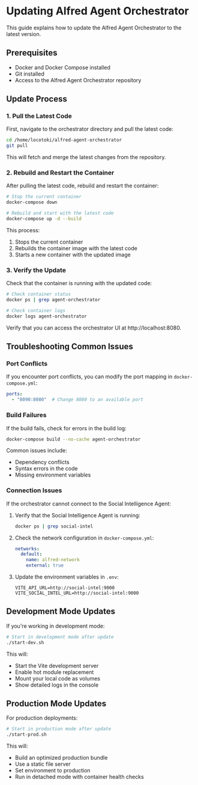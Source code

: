 # Updating Alfred Agent Orchestrator

This guide explains how to update the Alfred Agent Orchestrator to the latest version.

## Prerequisites

- Docker and Docker Compose installed
- Git installed
- Access to the Alfred Agent Orchestrator repository

## Update Process

### 1. Pull the Latest Code

First, navigate to the orchestrator directory and pull the latest code:

```bash
cd /home/locotoki/alfred-agent-orchestrator
git pull
```

This will fetch and merge the latest changes from the repository.

### 2. Rebuild and Restart the Container

After pulling the latest code, rebuild and restart the container:

```bash
# Stop the current container
docker-compose down

# Rebuild and start with the latest code
docker-compose up -d --build
```

This process:
1. Stops the current container
2. Rebuilds the container image with the latest code
3. Starts a new container with the updated image

### 3. Verify the Update

Check that the container is running with the updated code:

```bash
# Check container status
docker ps | grep agent-orchestrator

# Check container logs
docker logs agent-orchestrator
```

Verify that you can access the orchestrator UI at http://localhost:8080.

## Troubleshooting Common Issues

### Port Conflicts

If you encounter port conflicts, you can modify the port mapping in `docker-compose.yml`:

```yaml
ports:
  - "8090:8080"  # Change 8080 to an available port
```

### Build Failures

If the build fails, check for errors in the build log:

```bash
docker-compose build --no-cache agent-orchestrator
```

Common issues include:
- Dependency conflicts
- Syntax errors in the code
- Missing environment variables

### Connection Issues

If the orchestrator cannot connect to the Social Intelligence Agent:

1. Verify that the Social Intelligence Agent is running:
   ```bash
   docker ps | grep social-intel
   ```

2. Check the network configuration in `docker-compose.yml`:
   ```yaml
   networks:
     default:
       name: alfred-network
       external: true
   ```

3. Update the environment variables in `.env`:
   ```
   VITE_API_URL=http://social-intel:9000
   VITE_SOCIAL_INTEL_URL=http://social-intel:9000
   ```

## Development Mode Updates

If you're working in development mode:

```bash
# Start in development mode after update
./start-dev.sh
```

This will:
- Start the Vite development server
- Enable hot module replacement
- Mount your local code as volumes
- Show detailed logs in the console

## Production Mode Updates

For production deployments:

```bash
# Start in production mode after update
./start-prod.sh
```

This will:
- Build an optimized production bundle
- Use a static file server
- Set environment to production
- Run in detached mode with container health checks